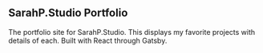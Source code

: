 ## SarahP.Studio Portfolio

The portfolio site for SarahP.Studio. This displays my favorite projects with details of each. Built with React through Gatsby.
